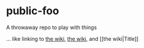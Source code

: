 # public-foo
A throwaway repo to play with things

... like linking to [the wiki](wiki), [the wiki](/wiki), and [[the wiki|Title]]
